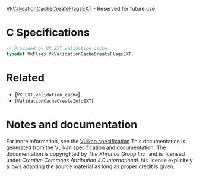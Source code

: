 [VkValidationCacheCreateFlagsEXT](https://www.khronos.org/registry/vulkan/specs/1.3-extensions/man/html/VkValidationCacheCreateFlagsEXT.html) - Reserved for future use

# C Specifications
```c
// Provided by VK_EXT_validation_cache
typedef VkFlags VkValidationCacheCreateFlagsEXT;
```

# Related
- [`VK_EXT_validation_cache`]
- [`ValidationCacheCreateInfoEXT`]

# Notes and documentation
For more information, see the [Vulkan specification](https://www.khronos.org/registry/vulkan/specs/1.3-extensions/html/vkspec.html)
This documentation is generated from the Vulkan specification and documentation.
The documentation is copyrighted by *The Khronos Group Inc.* and is licensed under *Creative Commons Attribution 4.0 International*.
his license explicitely allows adapting the source material as long as proper credit is given.
        